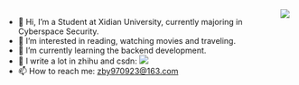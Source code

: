 <img align="right" src="https://github-readme-stats.vercel.app/api?username=Zbeyond&show_icons=true&icon_color=CE1D2D&text_color=718096&bg_color=ffffff&hide_title=true" />


- 👋 Hi, I’m a Student at Xidian University, currently majoring in Cyberspace Security.
- 👀 I’m interested in reading, watching movies and traveling.
- 🌱 I’m currently learning the backend development.
- 💞️ I write a lot in zhihu and csdn: [![](https://img.shields.io/badge/dynamic/json?color=%231E90FF&label=%E7%9F%A5%E4%B9%8E&query=%24.data.totalSubs&suffix=%E5%85%B3%E6%B3%A8%E8%80%85&url=https%3A%2F%2Fapi.spencerwoo.com%2Fsubstats%2F%3Fsource%3Dzhihu%26queryKey%3Dqian-cheng-mo-bai-70)](https://www.zhihu.com/people/qian-cheng-mo-bai-70)
- 📫 How to reach me: zby970923@163.com

<!---
ZBeyond/ZBeyond is a ✨ special ✨ repository because its `README.md` (this file) appears on your GitHub profile.
You can click the Preview link to take a look at your changes.
--->
